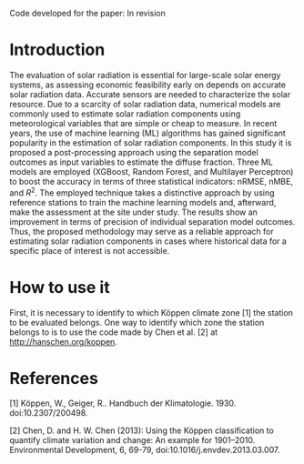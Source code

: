 Code developed for the paper: In revision
# Introduction
The evaluation of solar radiation is essential for large-scale solar energy systems, as assessing economic feasibility early on depends on accurate solar radiation data. Accurate sensors are needed to characterize the solar resource. Due to a scarcity of solar radiation data, numerical models are commonly used to estimate solar radiation components using meteorological variables that are simple or cheap to measure. In recent years, the use of machine learning (ML) algorithms has gained significant popularity in the estimation of solar radiation components. In this study it is proposed a post-processing approach using the separation model outcomes as input variables to estimate the diffuse fraction. Three ML models are employed (XGBoost, Random Forest, and Multilayer Perceptron) to boost the accuracy in terms of three statistical indicators: nRMSE, nMBE, and $R^2$. The employed technique takes a distinctive approach by using reference stations to train the machine learning models and, afterward, make the assessment at the site under study. The results show an improvement in terms of precision of individual separation model outcomes. Thus, the proposed methodology may serve as a reliable approach for estimating solar radiation components in cases where historical data for a specific place of interest is not accessible.

# How to use it
First, it is necessary to identify to which Köppen climate zone [1] the station to be evaluated belongs. One way to identify which zone the station belongs to is to use the code made by Chen et al. [2] at http://hanschen.org/koppen.
# References
[1] Köppen, W., Geiger, R.. Handbuch der Klimatologie. 1930. doi:10.2307/200498.

[2] Chen, D. and H. W. Chen (2013): Using the Köppen classification to quantify climate variation and change: An example for 1901–2010. Environmental Development, 6, 69-79, doi:10.1016/j.envdev.2013.03.007.
